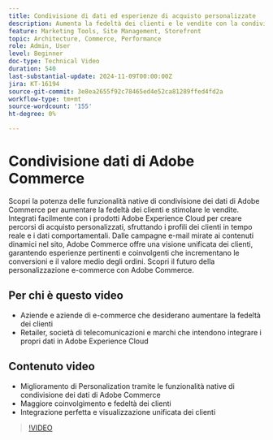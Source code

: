 ```yaml
---
title: Condivisione di dati ed esperienze di acquisto personalizzate
description: Aumenta la fedeltà dei clienti e le vendite con la condivisione nativa dei dati di Adobe Commerce, consentendo esperienze di acquisto personalizzate e un’integrazione perfetta dei dati.
feature: Marketing Tools, Site Management, Storefront
topic: Architecture, Commerce, Performance
role: Admin, User
level: Beginner
doc-type: Technical Video
duration: 540
last-substantial-update: 2024-11-09T00:00:00Z
jira: KT-16194
source-git-commit: 3e8ea2655f92c78465ed4e52ca81289ffed4fd2a
workflow-type: tm+mt
source-wordcount: '155'
ht-degree: 0%

---
```



# Condivisione dati di Adobe Commerce

Scopri la potenza delle funzionalità native di condivisione dei dati di Adobe Commerce per aumentare la fedeltà dei clienti e stimolare le vendite.
Integrati facilmente con i prodotti Adobe Experience Cloud per creare percorsi di acquisto personalizzati, sfruttando i profili dei clienti in tempo reale e i dati comportamentali. Dalle campagne e-mail mirate ai contenuti dinamici nel sito, Adobe Commerce offre una visione unificata dei clienti, garantendo esperienze pertinenti e coinvolgenti che incrementano le conversioni e il valore medio degli ordini. Scopri il futuro della personalizzazione e-commerce con Adobe Commerce.

## Per chi è questo video

- Aziende e aziende di e-commerce che desiderano aumentare la fedeltà dei clienti
- Retailer, società di telecomunicazioni e marchi che intendono integrare i propri dati in Adobe Experience Cloud

## Contenuto video

- Miglioramento di Personalization tramite le funzionalità native di condivisione dei dati di Adobe Commerce
- Maggiore coinvolgimento e fedeltà dei clienti
- Integrazione perfetta e visualizzazione unificata dei clienti

>[!VIDEO](https://video.tv.adobe.com/v/3433568?learn=on)